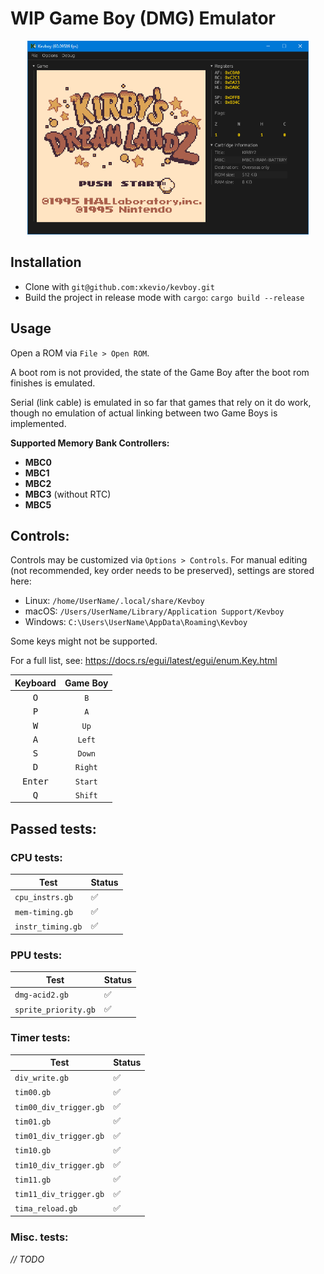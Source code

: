 # WIP Game Boy (DMG) Emulator

<p align="center">
<img src="icon/kirby2.png" alt="Kirby's Dream Land 2" width="450" />
</p>

## Installation

- Clone with `git@github.com:xkevio/kevboy.git`
- Build the project in release mode with `cargo`: `cargo build --release`

## Usage

Open a ROM via `File > Open ROM`.

A boot rom is not provided, the state of the Game Boy after the boot rom finishes is emulated.

Serial (link cable) is emulated in so far that games that rely on it do work, though no emulation of actual linking between two Game Boys is implemented.

**Supported Memory Bank Controllers:**

- **MBC0**
- **MBC1**
- **MBC2**
- **MBC3** (without RTC)
- **MBC5**

## Controls:

Controls may be customized via `Options > Controls`. For manual editing (not recommended, key order needs to be preserved), settings are stored here:

- Linux: `/home/UserName/.local/share/Kevboy`
- macOS: `/Users/UserName/Library/Application Support/Kevboy`
- Windows: `C:\Users\UserName\AppData\Roaming\Kevboy`

Some keys might not be supported.

For a full list, see: https://docs.rs/egui/latest/egui/enum.Key.html

|   **Keyboard**   | **Game Boy** |
|:----------------:|:------------:|
| <kbd>O</kbd>     | `B`          |
| <kbd>P</kbd>     | `A`          |
| <kbd>W</kbd>     | `Up`         |
| <kbd>A</kbd>     | `Left`       |
| <kbd>S</kbd>     | `Down`       |
| <kbd>D</kbd>     | `Right`      |
| <kbd>Enter</kbd> | `Start`      |
| <kbd>Q</kbd>     | `Shift`      |

## Passed tests:

### CPU tests:

| Test              | Status |
|-------------------|--------|
| `cpu_instrs.gb`   | ✅     |
| `mem-timing.gb`   | ✅     |
| `instr_timing.gb` | ✅     |

### PPU tests:

| Test              | Status |
|-------------------|--------|
| `dmg-acid2.gb`   | ✅     |
| `sprite_priority.gb`   | ✅     |

### Timer tests:

| Test                   | Status |
|------------------------|--------|
| `div_write.gb`         | ✅      |
| `tim00.gb`             | ✅      |
| `tim00_div_trigger.gb` | ✅      |
| `tim01.gb`             | ✅       |
| `tim01_div_trigger.gb` | ✅       |
| `tim10.gb`             | ✅       |
| `tim10_div_trigger.gb` | ✅       |
| `tim11.gb`             | ✅       |
| `tim11_div_trigger.gb` | ✅       |
| `tima_reload.gb`       | ✅       |

### Misc. tests:

*// TODO*
